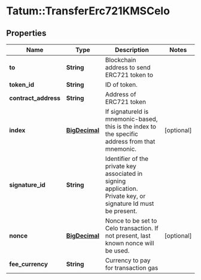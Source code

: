 # Tatum::TransferErc721KMSCelo

## Properties
Name | Type | Description | Notes
------------ | ------------- | ------------- | -------------
**to** | **String** | Blockchain address to send ERC721 token to | 
**token_id** | **String** | ID of token. | 
**contract_address** | **String** | Address of ERC721 token | 
**index** | [**BigDecimal**](BigDecimal.md) | If signatureId is mnemonic-based, this is the index to the specific address from that mnemonic. | [optional] 
**signature_id** | **String** | Identifier of the private key associated in signing application. Private key, or signature Id must be present. | 
**nonce** | [**BigDecimal**](BigDecimal.md) | Nonce to be set to Celo transaction. If not present, last known nonce will be used. | [optional] 
**fee_currency** | **String** | Currency to pay for transaction gas | 

